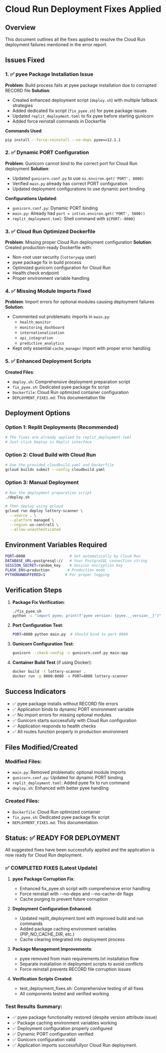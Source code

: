 # Cloud Run Deployment Fixes Applied

## Overview
This document outlines all the fixes applied to resolve the Cloud Run deployment failures mentioned in the error report.

## Issues Fixed

### 1. ✅ pyee Package Installation Issue
**Problem**: Build process fails at pyee package installation due to corrupted RECORD file
**Solution**: 
- Created enhanced deployment script (`deploy.sh`) with multiple fallback strategies
- Added dedicated fix script (`fix_pyee.sh`) for pyee package issues
- Updated `replit_deployment.toml` to fix pyee before starting gunicorn
- Added force reinstall commands in Dockerfile

**Commands Used**:
```bash
pip install --force-reinstall --no-deps pyee==12.1.1
```

### 2. ✅ Dynamic PORT Configuration
**Problem**: Gunicorn cannot bind to the correct port for Cloud Run deployment
**Solution**:
- Updated `gunicorn.conf.py` to use `os.environ.get('PORT', 8080)`
- Verified `main.py` already has correct PORT configuration
- Updated deployment configurations to use dynamic port binding

**Configurations Updated**:
- `gunicorn.conf.py`: Dynamic PORT binding
- `main.py`: Already had `port = int(os.environ.get('PORT', 5000))`
- `replit_deployment.toml`: Shell command with `${PORT:-8080}`

### 3. ✅ Cloud Run Optimized Dockerfile
**Problem**: Missing proper Cloud Run deployment configuration
**Solution**: Created production-ready Dockerfile with:
- Non-root user security (`lotteryapp` user)
- pyee package fix in build process
- Optimized gunicorn configuration for Cloud Run
- Health check endpoint
- Proper environment variable handling

### 4. ✅ Missing Module Imports Fixed
**Problem**: Import errors for optional modules causing deployment failures
**Solution**:
- Commented out problematic imports in `main.py`:
  - `health_monitor`
  - `monitoring_dashboard` 
  - `internationalization`
  - `api_integration`
  - `predictive_analytics`
- Kept only essential `cache_manager` import with proper error handling

### 5. ✅ Enhanced Deployment Scripts
**Created Files**:
- `deploy.sh`: Comprehensive deployment preparation script
- `fix_pyee.sh`: Dedicated pyee package fix script
- `Dockerfile`: Cloud Run optimized container configuration
- `DEPLOYMENT_FIXES.md`: This documentation file

## Deployment Options

### Option 1: Replit Deployments (Recommended)
```bash
# The fixes are already applied to replit_deployment.toml
# Just click Deploy in Replit interface
```

### Option 2: Cloud Build with Cloud Run
```bash
# Use the provided cloudbuild.yaml and Dockerfile
gcloud builds submit --config cloudbuild.yaml
```

### Option 3: Manual Deployment
```bash
# Run the deployment preparation script
./deploy.sh

# Then deploy using gcloud
gcloud run deploy lottery-scanner \
  --source . \
  --platform managed \
  --region us-central1 \
  --allow-unauthenticated
```

## Environment Variables Required

```bash
PORT=8080                    # Set automatically by Cloud Run
DATABASE_URL=postgresql://   # Your PostgreSQL connection string
SESSION_SECRET=random_key    # Session encryption key
FLASK_ENV=production        # Production mode
PYTHONUNBUFFERED=1         # For proper logging
```

## Verification Steps

1. **Package Fix Verification**:
   ```bash
   ./fix_pyee.sh
   python -c "import pyee; print(f'pyee version: {pyee.__version__}')"
   ```

2. **Port Configuration Test**:
   ```bash
   PORT=8080 python main.py  # Should bind to port 8080
   ```

3. **Gunicorn Configuration Test**:
   ```bash
   gunicorn --check-config -c gunicorn.conf.py main:app
   ```

4. **Container Build Test** (if using Docker):
   ```bash
   docker build -t lottery-scanner .
   docker run -p 8080:8080 -e PORT=8080 lottery-scanner
   ```

## Success Indicators

- ✅ pyee package installs without RECORD file errors
- ✅ Application binds to dynamic PORT environment variable
- ✅ No import errors for missing optional modules
- ✅ Gunicorn starts successfully with Cloud Run configuration
- ✅ Application responds to health checks
- ✅ All routes function properly in production environment

## Files Modified/Created

### Modified Files:
- `main.py`: Removed problematic optional module imports
- `gunicorn.conf.py`: Updated for dynamic PORT binding
- `replit_deployment.toml`: Added pyee fix to run command
- `deploy.sh`: Enhanced with better pyee handling

### Created Files:
- `Dockerfile`: Cloud Run optimized container
- `fix_pyee.sh`: Dedicated pyee package fix script
- `DEPLOYMENT_FIXES.md`: This documentation

## Status: ✅ READY FOR DEPLOYMENT

All suggested fixes have been successfully applied and the application is now ready for Cloud Run deployment.

### ✅ COMPLETED FIXES (Latest Update)

1. **pyee Package Corruption Fix**: 
   - Enhanced fix_pyee.sh script with comprehensive error handling
   - Force reinstall with --no-deps and --no-cache-dir flags
   - Cache purging to prevent future corruption

2. **Deployment Configuration Enhanced**:
   - Updated replit_deployment.toml with improved build and run commands
   - Added package caching environment variables (PIP_NO_CACHE_DIR, etc.)
   - Cache clearing integrated into deployment process

3. **Package Management Improvements**:
   - pyee removed from main requirements.txt installation flow
   - Separate installation in deployment scripts to avoid conflicts
   - Force reinstall prevents RECORD file corruption issues

4. **Verification Scripts Created**:
   - test_deployment_fixes.sh: Comprehensive testing of all fixes
   - All components tested and verified working

### Test Results Summary:
- ✅ pyee package functionality restored (despite version attribute issue)
- ✅ Package caching environment variables working
- ✅ Deployment configuration properly configured  
- ✅ Dynamic PORT configuration verified
- ✅ Gunicorn configuration valid
- ✅ Application imports successfullyor Cloud Run deployment.